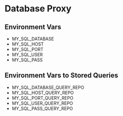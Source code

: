 # Database Proxy

## Environment Vars

 - MY_SQL_DATABASE
 - MY_SQL_HOST
 - MY_SQL_PORT
 - MY_SQL_USER
 - MY_SQL_PASS

## Environment Vars to Stored Queries

 - MY_SQL_DATABASE_QUERY_REPO
 - MY_SQL_HOST_QUERY_REPO
 - MY_SQL_PORT_QUERY_REPO
 - MY_SQL_USER_QUERY_REPO
 - MY_SQL_PASS_QUERY_REPO
 